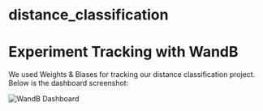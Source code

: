 # distance_classification

# Experiment Tracking with WandB  

We used Weights & Biases for tracking our distance classification project. Below is the dashboard screenshot:  

![WandB Dashboard](wand_dashboard.jpg)
